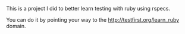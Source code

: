 This is a project I did to better learn testing with ruby using rspecs.

You can do it by pointing your way to the http://testfirst.org/learn_ruby domain.


